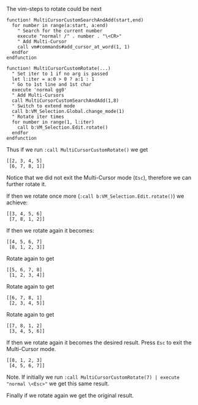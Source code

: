 The vim-steps to rotate could be next

```vim
function! MultiCursorCustomSearchAndAdd(start,end)
  for number in range(a:start, a:end)
    " Search for the current number
    execute "normal! /" . number . "\<CR>"
    " Add Multi-Cursor
    call vm#commands#add_cursor_at_word(1, 1)
  endfor
endfunction

function! MultiCursorCustomRotate(...)
  " Set iter to 1 if no arg is passed
  let l:iter = a:0 > 0 ? a:1 : 1
  " Go to 1st line and 1st char
  execute 'normal gg0'
  " Add Multi-Cursors
  call MultiCursorCustomSearchAndAdd(1,8)
  " Switch to extend mode
  call b:VM_Selection.Global.change_mode(1)
  " Rotate iter times
  for number in range(1, l:iter)
    call b:VM_Selection.Edit.rotate()
  endfor
endfunction
```

Thus if we run `:call MultiCursorCustomRotate()` we get 

```
[[2, 3, 4, 5]
 [6, 7, 8, 1]]
```

Notice that we did not exit the Multi-Cursor mode (`Esc`), therefore we can further rotate it.

If then we rotate once more (`:call b:VM_Selection.Edit.rotate()`) we achieve: 

```
[[3, 4, 5, 6]
 [7, 8, 1, 2]]
```

If then we rotate again it becomes: 

```
[[4, 5, 6, 7]
 [8, 1, 2, 3]]
```

Rotate again to get

```
[[5, 6, 7, 8]
 [1, 2, 3, 4]]
```

Rotate again to get

```
[[6, 7, 8, 1]
 [2, 3, 4, 5]]
```

Rotate again to get

```
[[7, 8, 1, 2]
 [3, 4, 5, 6]]
```

If then we rotate again it becomes the desired result. Press `Esc` to exit the Multi-Cursor mode. 

```
[[8, 1, 2, 3]
 [4, 5, 6, 7]]
```

Note. If initially we run `:call MultiCursorCustomRotate(7) | execute "normal \<Esc>"` we get this same result.

Finally if we rotate again we get the original result.
